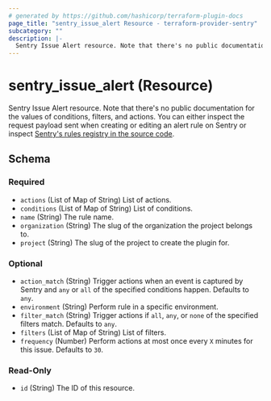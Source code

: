```yaml
---
# generated by https://github.com/hashicorp/terraform-plugin-docs
page_title: "sentry_issue_alert Resource - terraform-provider-sentry"
subcategory: ""
description: |-
  Sentry Issue Alert resource. Note that there's no public documentation for the values of conditions, filters, and actions. You can either inspect the request payload sent when creating or editing an alert rule on Sentry or inspect Sentry's rules registry in the source code https://github.com/getsentry/sentry/tree/master/src/sentry/rules.
---
```


# sentry_issue_alert (Resource)

Sentry Issue Alert resource. Note that there's no public documentation for the values of conditions, filters, and actions. You can either inspect the request payload sent when creating or editing an alert rule on Sentry or inspect [Sentry's rules registry in the source code](https://github.com/getsentry/sentry/tree/master/src/sentry/rules).



<!-- schema generated by tfplugindocs -->
## Schema

### Required

- `actions` (List of Map of String) List of actions.
- `conditions` (List of Map of String) List of conditions.
- `name` (String) The rule name.
- `organization` (String) The slug of the organization the project belongs to.
- `project` (String) The slug of the project to create the plugin for.

### Optional

- `action_match` (String) Trigger actions when an event is captured by Sentry and `any` or `all` of the specified conditions happen. Defaults to `any`.
- `environment` (String) Perform rule in a specific environment.
- `filter_match` (String) Trigger actions if `all`, `any`, or `none` of the specified filters match. Defaults to `any`.
- `filters` (List of Map of String) List of filters.
- `frequency` (Number) Perform actions at most once every `X` minutes for this issue. Defaults to `30`.

### Read-Only

- `id` (String) The ID of this resource.


